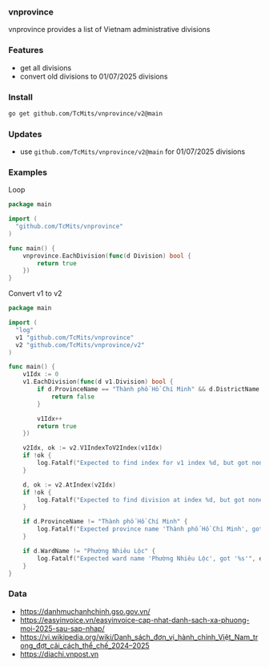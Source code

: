 ### vnprovince

vnprovince provides a list of Vietnam administrative divisions

### Features

- get all divisions
- convert old divisions to 01/07/2025 divisions

### Install

```sh
go get github.com/TcMits/vnprovince/v2@main
```

### Updates

- use `github.com/TcMits/vnprovince/v2@main` for 01/07/2025 divisions


### Examples

Loop

```go
package main

import (
  "github.com/TcMits/vnprovince"
)

func main() {
	vnprovince.EachDivision(func(d Division) bool {
		return true
	})
}
```

Convert v1 to v2

```go
package main

import (
  "log"
  v1 "github.com/TcMits/vnprovince"
  v2 "github.com/TcMits/vnprovince/v2"
)

func main() {
	v1Idx := 0
	v1.EachDivision(func(d v1.Division) bool {
		if d.ProvinceName == "Thành phố Hồ Chí Minh" && d.DistrictName == "Quận 3" && d.WardName == "Phường 14" {
			return false
		}

		v1Idx++
		return true
	})

	v2Idx, ok := v2.V1IndexToV2Index(v1Idx)
	if !ok {
		log.Fatalf("Expected to find index for v1 index %d, but got none", v1Idx)
	}

	d, ok := v2.AtIndex(v2Idx)
	if !ok {
		log.Fatalf("Expected to find division at index %d, but got none", v2Idx)
	}

	if d.ProvinceName != "Thành phố Hồ Chí Minh" {
		log.Fatalf("Expected province name 'Thành phố Hồ Chí Minh', got '%s'", d.ProvinceName)
	}

	if d.WardName != "Phường Nhiêu Lộc" {
		log.Fatalf("Expected ward name 'Phường Nhiêu Lộc', got '%s'", d.WardName)
	}
}
```


### Data

- https://danhmuchanhchinh.gso.gov.vn/
- https://easyinvoice.vn/easyinvoice-cap-nhat-danh-sach-xa-phuong-moi-2025-sau-sap-nhap/
- https://vi.wikipedia.org/wiki/Danh_sách_đơn_vị_hành_chính_Việt_Nam_trong_đợt_cải_cách_thể_chế_2024–2025
- https://diachi.vnpost.vn
